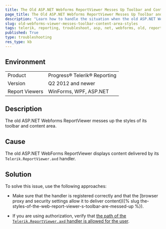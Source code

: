 ```yaml
---
title: The Old ASP.NET Webforms ReportViewer Messes Up Toolbar and Content Styles
page_title: The Old ASP.NET Webforms ReportViewer Messes Up Toolbar and Content Styles
description: "Learn how to handle the situation when the old ASP.NET Webforms ReportViewer messes up the styles of its toolbar and content area."
slug: old-webforms-viewer-messes-toolbar-content-area-styles
tags: telerik, reporting, troubleshoot, asp, net, webforms, old, reportviewer, messes, up, styles, toolbar, content, area
published: True
type: troubleshooting
res_type: kb
---
```


## Environment

<table>
	<tbody>
		<tr>
			<td>Product</td>
			<td>Progress® Telerik® Reporting</td>
		</tr>
		<tr>
			<td>Version</td>
			<td>Q2 2012 and newer</td>
		</tr>
	        <tr>
			<td>Report Viewers</td>
			<td>WinForms, WPF, ASP.NET</td>
		</tr>
	</tbody>
</table>

## Description

The old ASP.NET Webforms ReportViewer messes up the styles of its toolbar and content area.

## Cause

The old ASP.NET WebForms ReportViewer displays content delivered by its `Telerik.ReportViewer.axd` handler.

## Solution  

To solve this issue, use the following approaches:

* Make sure that the handler is registered correctly and that the [browser proxy and security settings allow it to deliver content]({% slug the-styles-of-the-web-report-viewer-s-toolbar-are-messed-up %}).         

* If you are using authorization, verify that [the path of the `Telerik.ReportViewer.axd` handler is allowed for the user](https://support.microsoft.com/en-us/kb/316871).
